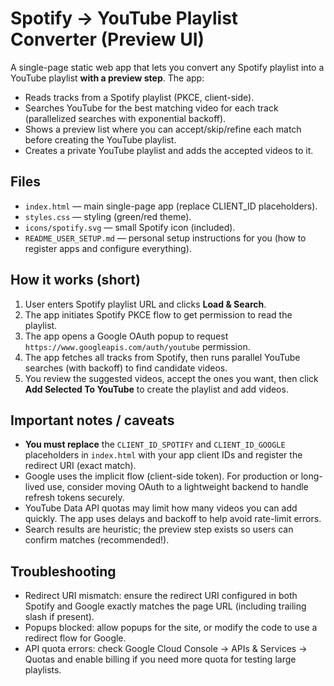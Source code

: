 
# Spotify → YouTube Playlist Converter (Preview UI)

A single-page static web app that lets you convert any Spotify playlist into a YouTube playlist **with a preview step**. The app:

- Reads tracks from a Spotify playlist (PKCE, client-side).
- Searches YouTube for the best matching video for each track (parallelized searches with exponential backoff).
- Shows a preview list where you can accept/skip/refine each match before creating the YouTube playlist.
- Creates a private YouTube playlist and adds the accepted videos to it.

## Files
- `index.html` — main single-page app (replace CLIENT_ID placeholders).
- `styles.css` — styling (green/red theme).
- `icons/spotify.svg` — small Spotify icon (included).
- `README_USER_SETUP.md` — personal setup instructions for you (how to register apps and configure everything).

## How it works (short)
1. User enters Spotify playlist URL and clicks **Load & Search**.
2. The app initiates Spotify PKCE flow to get permission to read the playlist.
3. The app opens a Google OAuth popup to request `https://www.googleapis.com/auth/youtube` permission.
4. The app fetches all tracks from Spotify, then runs parallel YouTube searches (with backoff) to find candidate videos.
5. You review the suggested videos, accept the ones you want, then click **Add Selected To YouTube** to create the playlist and add videos.

## Important notes / caveats
- **You must replace** the `CLIENT_ID_SPOTIFY` and `CLIENT_ID_GOOGLE` placeholders in `index.html` with your app client IDs and register the redirect URI (exact match).
- Google uses the implicit flow (client-side token). For production or long-lived use, consider moving OAuth to a lightweight backend to handle refresh tokens securely.
- YouTube Data API quotas may limit how many videos you can add quickly. The app uses delays and backoff to help avoid rate-limit errors.
- Search results are heuristic; the preview step exists so users can confirm matches (recommended!).

## Troubleshooting
- Redirect URI mismatch: ensure the redirect URI configured in both Spotify and Google exactly matches the page URL (including trailing slash if present).
- Popups blocked: allow popups for the site, or modify the code to use a redirect flow for Google.
- API quota errors: check Google Cloud Console → APIs & Services → Quotas and enable billing if you need more quota for testing large playlists.
